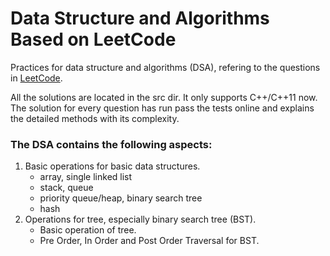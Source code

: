 # Data Structure and Algorithms Based on LeetCode
Practices for data structure and algorithms (DSA), refering to the questions in [LeetCode](https://leetcode.com/problemset/all/).

All the solutions are located in the src dir. It only supports C++/C++11 now. The solution for every question has run pass the tests online and explains the detailed methods with its complexity.

### The DSA contains the following aspects:
1. Basic operations for basic data structures.
    * array, single linked list
    * stack, queue
    * priority queue/heap, binary search tree
    * hash
2. Operations for tree, especially binary search tree (BST).
    * Basic operation of tree.
    * Pre Order, In Order and Post Order Traversal for BST.